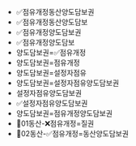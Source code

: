 - ✅점유개정동산양도담보권
- ✅점유개정동산양도담보
- ✅점유개정양도담보권
- ✅점유개정양도담보
- 양도담보권=✅점유개정
- 양도담보권=점유개정
- 양도담보권=설정자점유
- 양도담보권=설정자점유양도담보권
- 설정자점유양도담보권
- ✅설정자점유양도담보권
- 양도담보권=점유개정양도담보권
- 📌01동산-❌점유개정=질권
- 📌02동산-✅점유개정=동산양도담보권
